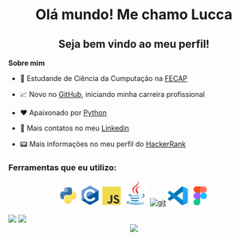 <p align="center">
 <h1 align="center">Olá mundo! Me chamo Lucca</h2>
 <h2 align="center">Seja bem vindo ao meu perfil!</h2>
</p>

**Sobre mim**

- 💼 Estudande de Ciência da Cumputação na [FECAP](https://www.fecap.br/graduacao/ciencia-da-computacao/?utm_source=google&utm_medium=cpc&gclid=CjwKCAiAioifBhAXEiwApzCztuJcPgbWnQ30V9m1wBMGt0tULRn0tmBW22SDYus-ZaF-ozemw7AA_BoC6MwQAvD_BwE)

- 📈 Novo no [GitHub](https://github.com/lucca-giordano), iniciando minha carreira profissional

- ❤️ Apaixonado por [Python](https://www.python.org)

- 💬 Mais contatos no meu [Linkedin](https://www.linkedin.com/in/lucca-giordano-580b8a263/)

- 📟 Mais informações no meu perfil do [HackerRank](https://www.hackerrank.com/giordanolucca871)

<h3 align="left">Ferramentas que eu utilizo:</h3>
<p align="center"> 
<a href="https://www.python.org" target="_blank" rel="noreferrer"> <img src="https://raw.githubusercontent.com/devicons/devicon/master/icons/python/python-original.svg" alt="python" width="40" height="40"/></a>
<a href="https://www.cprogramming.com/" target="_blank" rel="noreferrer"> <img src="https://raw.githubusercontent.com/devicons/devicon/master/icons/c/c-original.svg" alt="c" width="40" height="40"/></a> 
<a href="https://www.javascript.com" target="_blank" rel="noreferrer"> <img src="https://raw.githubusercontent.com/devicons/devicon/1119b9f84c0290e0f0b38982099a2bd027a48bf1/icons/javascript/javascript-original.svg" alt="js" width="38" height="38"></a> 
<a href="https://www.java.com/pt-BR/" target="_blank" rel="noreferrer"> <img src="https://raw.githubusercontent.com/devicons/devicon/1119b9f84c0290e0f0b38982099a2bd027a48bf1/icons/java/java-original.svg" alt="java" width="" height="50"/></a>
<a href="https://git-scm.com/" target="_blank" rel="noreferrer"> <img src="https://www.vectorlogo.zone/logos/git-scm/git-scm-icon.svg" alt="git" width="40" height="38"/></a>
<a href="https://code.visualstudio.com/" target="_blank" rel="noreferrer"> <img src="https://github.com/devicons/devicon/blob/master/icons/vscode/vscode-original.svg" title="Visual Studio Code" alt="Visual Studio Code" width="40" height="38"/></a>
<a href="https://www.figma.com" target="_blank" rel="noreferrer"> <img src="https://raw.githubusercontent.com/devicons/devicon/1119b9f84c0290e0f0b38982099a2bd027a48bf1/icons/figma/figma-original.svg" alt="Figma" width="40" height="38"/></a>

<div>
    <div>
    <a href="https://github.com/anuraghazra/github-readme-stats"><img align="center" src="https://github-readme-stats.vercel.app/api?username=Lucca-Giordano&show_icons=true&hide_border=true&hide=contribs&count_private=true&title_color=39ca52&icon_color=1c6ceb&text_color=C9D1D9&&theme=transparent" /></a> <a href="https://github.com/anuraghazra/github-readme-stats"><img align="center" src="https://github-readme-stats.vercel.app/api/top-langs/?username=Lucca-Giordano&layout=compact&text_color=C9D1D9&title_color=39ca52&theme=transparent&hide_border=true&hide=jupyter%20notebook&langs_count=6" /></a>
    </div>
    <div align="center">
    <a href="https://streak-stats.demolab.com/"> <img align="center" src="https://streak-stats.demolab.com?user=Lucca-Giordano&hide_border=true&border_radius=9&locale=pt_BR&date_format=j%2Fn%5B%2FY%5D&background=EBEBEB00&stroke=EBEBEB00&ring=39CA52&fire=E46105&currStreakNum=C9D1D9&sideNums=C9D1D9&sideLabels=1C6CEB&currStreakLabel=1C6CEB&dates=C9D1D9" />
    </div>
</div>